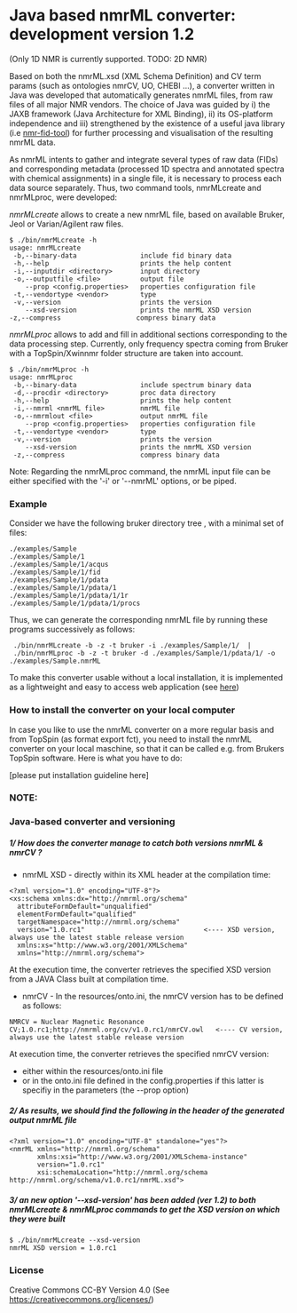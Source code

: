 Java based nmrML converter: development version 1.2
==============

(Only 1D NMR is currently supported. TODO: 2D NMR)

Based on both the nmrML.xsd (XML Schema Definition) and CV term params (such as ontologies nmrCV, UO, CHEBI ...), a converter written in Java was developed that automatically generates nmrML files, from raw files of all major NMR vendors. The choice of Java was guided by i)  the JAXB framework  (Java Architecture for XML Binding), ii) its OS-platform independence and iii) strengthened by the existence of a useful java library (i.e [nmr-fid-tool](https://github.com/LuisFF/nmr-fid-tool)) for further processing and visualisation of the resulting nmrML data. 

As nmrML intents to gather and integrate several types of raw data (FIDs) and corresponding metadata (processed 1D spectra and annotated spectra with chemical assignments) in a single file, it is necessary to process each data source separately. Thus, two command tools, nmrMLcreate and nmrMLproc, were developed:

*nmrMLcreate* allows to create a new nmrML file, based on available Bruker, Jeol or Varian/Agilent raw files.
```
$ ./bin/nmrMLcreate -h
usage: nmrMLcreate
 -b,--binary-data                include fid binary data
 -h,--help                       prints the help content
 -i,--inputdir <directory>       input directory
 -o,--outputfile <file>          output file
    --prop <config.properties>   properties configuration file
 -t,--vendortype <vendor>        type
 -v,--version                    prints the version
    --xsd-version                prints the nmrML XSD version
-z,--compress                   compress binary data
```

*nmrMLproc* allows to add and fill in additional sections corresponding to the data processing step. Currently, only frequency spectra coming from Bruker with a TopSpin/Xwinnmr folder structure are taken into account.

```
$ ./bin/nmrMLproc -h
usage: nmrMLproc
 -b,--binary-data                include spectrum binary data
 -d,--procdir <directory>        proc data directory
 -h,--help                       prints the help content
 -i,--nmrml <nmrML file>         nmrML file
 -o,--nmrmlout <file>            output nmrML file
    --prop <config.properties>   properties configuration file
 -t,--vendortype <vendor>        type
 -v,--version                    prints the version
    --xsd-version                prints the nmrML XSD version
 -z,--compress                   compress binary data
```

Note: Regarding the nmrMLproc command, the nmrML input file can be either specified with the '-i' or '--nmrML' options, or be piped.

### Example
Consider we have the following bruker directory tree , with a minimal set of files:
```
./examples/Sample
./examples/Sample/1
./examples/Sample/1/acqus
./examples/Sample/1/fid
./examples/Sample/1/pdata
./examples/Sample/1/pdata/1
./examples/Sample/1/pdata/1/1r
./examples/Sample/1/pdata/1/procs
```
Thus, we can generate the corresponding nmrML file by running these programs successively as follows:
```
 ./bin/nmrMLcreate -b -z -t bruker -i ./examples/Sample/1/  |
 ./bin/nmrMLproc -b -z -t bruker -d ./examples/Sample/1/pdata/1/ -o ./examples/Sample.nmrML
```

To make this converter usable without a local installation, it is implemented as a lightweight and easy to access web application (see [here](http://nmrml.org/converter/))

### How to install the converter on your local computer
In case you like to use the nmrML converter on a more regular basis and from TopSpin (as format export fct), you need to install the nmrML converter on your local maschine, so that it can be called e.g. from Brukers TopSpin software. Here is what you have to do:

[please put installation guideline here]


### NOTE:

### Java-based converter and versioning

##### 1/ How does the converter manage to catch both versions nmrML & nmrCV ?

* nmrML XSD - directly within its XML header at the compilation time:

```
<?xml version="1.0" encoding="UTF-8"?>
<xs:schema xmlns:dx="http://nmrml.org/schema" 
  attributeFormDefault="unqualified"
  elementFormDefault="qualified"
  targetNamespace="http://nmrml.org/schema"
  version="1.0.rc1"                              <---- XSD version, always use the latest stable release version
  xmlns:xs="http://www.w3.org/2001/XMLSchema" 
  xmlns="http://nmrml.org/schema">
```
At the execution time, the converter retrieves the specified XSD version from a JAVA Class built at compilation time.

* nmrCV - In the resources/onto.ini, the nmrCV version has to be defined as follows:

```
NMRCV = Nuclear Magnetic Resonance CV;1.0.rc1;http://nmrml.org/cv/v1.0.rc1/nmrCV.owl   <---- CV version, always use the latest stable release version
```
At execution time, the converter retrieves the specified nmrCV version:
* either within the resources/onto.ini file
* or in the onto.ini file defined in the config.properties if this latter is specifiy in the parameters (the --prop option)

##### 2/ As results, we should find the following in the header of the generated output nmrML file
```
<?xml version="1.0" encoding="UTF-8" standalone="yes"?>
<nmrML xmlns="http://nmrml.org/schema" 
       xmlns:xsi="http://www.w3.org/2001/XMLSchema-instance"
       version="1.0.rc1"
       xsi:schemaLocation="http://nmrml.org/schema http://nmrml.org/schema/v1.0.rc1/nmrML.xsd">
```


##### 3/ an new option '--xsd-version' has been added (ver 1.2) to both nmrMLcreate & nmrMLproc commands to get the XSD version on which they were built
```
$ ./bin/nmrMLcreate --xsd-version
nmrML XSD version = 1.0.rc1
```

### License

Creative Commons CC-BY Version 4.0 (See https://creativecommons.org/licenses/)
